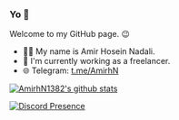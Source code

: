 ### Yo 👋
Welcome to my GitHub page. 😉
- 👨‍💻 My name is Amir Hosein Nadali.
- 💼 I'm currently working as a freelancer.
- 🌐 Telegram: [t.me/AmirhN](https://t.me/AmirhN)

<a href="https://github.com/amirhn1382">
  <img align="center" src="https://github-readme-stats.vercel.app/api?username=AmirhN1382&show_icons=true&theme=cobalt&include_all_commits=true" alt="AmirhN1382's github stats" />
</a>


[![Discord Presence](https://lanyard.cnrad.dev/api/299496958731747329)](https://discord.com/users/299496958731747329)
